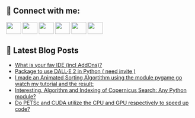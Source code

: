 ## 🔎 Connect with me:
[<img height="32" width="40" src="https://cdn.jsdelivr.net/npm/simple-icons@v5/icons/telegram.svg" />](https://t.me/bullbesh)
[<img height="32" width="40" src="https://cdn.jsdelivr.net/npm/simple-icons@v5/icons/vk.svg" />](https://vk.com/bullbesh)
[<img height="32" width="40" src="https://cdn.jsdelivr.net/npm/simple-icons@v5/icons/twitter.svg" />](https://twitter.com/bullbesh1)
[<img height="32" width="40" src="https://cdn.jsdelivr.net/npm/simple-icons@v5/icons/instagram.svg" />](https://www.instagram.com/bullbesh)
[<img height="32" width="40" src="https://cdn.jsdelivr.net/npm/simple-icons@v5/icons/reddit.svg" />](https://www.reddit.com/user/bullbesh)
[<img height="32" width="40" src="https://cdn.jsdelivr.net/npm/simple-icons@v5/icons/youtube.svg" />](https://www.youtube.com/channel/UCtfjRs6uzgq5mfm8S06WTcg)

## 📕 Latest Blog Posts
<!-- BLOG-POST-LIST:START -->
- [What is your fav IDE &lpar;incl AddOns&rpar;?](https://www.reddit.com/r/Python/comments/vw0ftz/what_is_your_fav_ide_incl_addons/)
- [Package to use DALL·E 2 in Python &lpar; need invite &rpar;](https://www.reddit.com/r/Python/comments/vvzzl8/package_to_use_dalle_2_in_python_need_invite/)
- [I made an Animated Sorting Algortithm using the module pygame go watch my tutorial and the result:](https://www.reddit.com/r/Python/comments/vvzy89/i_made_an_animated_sorting_algortithm_using_the/)
- [Interesting. Algorithm and Indexing of Copernicus Search: Any Python module?](https://www.reddit.com/r/Python/comments/vvy1at/interesting_algorithm_and_indexing_of_copernicus/)
- [Do PETSc and CUDA utilize the CPU and GPU respectively to speed up code?](https://www.reddit.com/r/Python/comments/vvxy53/do_petsc_and_cuda_utilize_the_cpu_and_gpu/)
<!-- BLOG-POST-LIST:END -->
